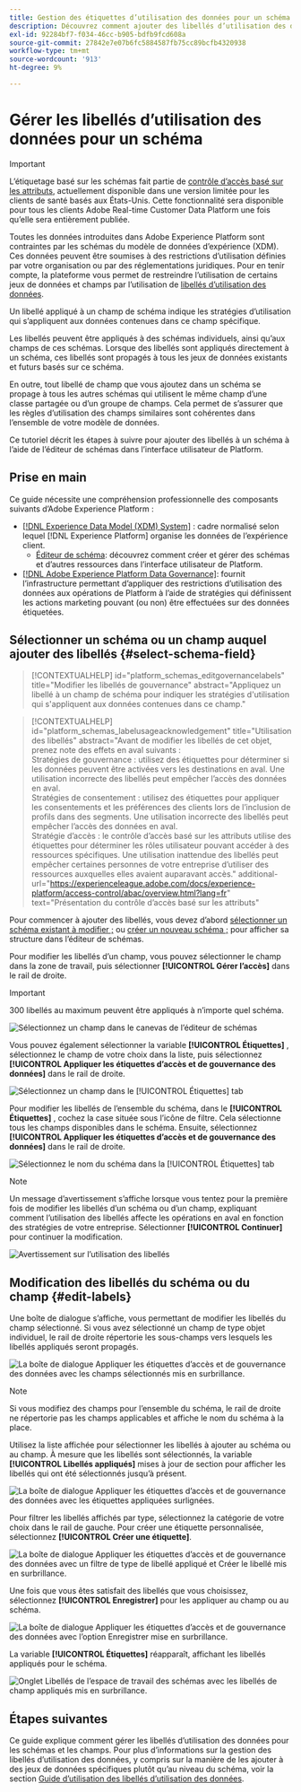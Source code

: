 ```yaml
---
title: Gestion des étiquettes d’utilisation des données pour un schéma
description: Découvrez comment ajouter des libellés d’utilisation des données aux champs de schéma du modèle de données d’expérience (XDM) dans l’interface utilisateur de Adobe Experience Platform.
exl-id: 92284bf7-f034-46cc-b905-bdfb9fcd608a
source-git-commit: 27842e7e07b6fc5884587fb75cc89bcfb4320938
workflow-type: tm+mt
source-wordcount: '913'
ht-degree: 9%

---
```


# Gérer les libellés d’utilisation des données pour un schéma

>[!IMPORTANT]
>
>L’étiquetage basé sur les schémas fait partie de [contrôle d’accès basé sur les attributs](../../access-control/abac/overview.md), actuellement disponible dans une version limitée pour les clients de santé basés aux États-Unis. Cette fonctionnalité sera disponible pour tous les clients Adobe Real-time Customer Data Platform une fois qu’elle sera entièrement publiée.

Toutes les données introduites dans Adobe Experience Platform sont contraintes par les schémas du modèle de données d’expérience (XDM). Ces données peuvent être soumises à des restrictions d’utilisation définies par votre organisation ou par des réglementations juridiques. Pour en tenir compte, la plateforme vous permet de restreindre l’utilisation de certains jeux de données et champs par l’utilisation de [libellés d’utilisation des données](../../data-governance/labels/overview.md).

Un libellé appliqué à un champ de schéma indique les stratégies d’utilisation qui s’appliquent aux données contenues dans ce champ spécifique.

Les libellés peuvent être appliqués à des schémas individuels, ainsi qu’aux champs de ces schémas. Lorsque des libellés sont appliqués directement à un schéma, ces libellés sont propagés à tous les jeux de données existants et futurs basés sur ce schéma.

En outre, tout libellé de champ que vous ajoutez dans un schéma se propage à tous les autres schémas qui utilisent le même champ d’une classe partagée ou d’un groupe de champs. Cela permet de s’assurer que les règles d’utilisation des champs similaires sont cohérentes dans l’ensemble de votre modèle de données.

Ce tutoriel décrit les étapes à suivre pour ajouter des libellés à un schéma à l’aide de l’éditeur de schémas dans l’interface utilisateur de Platform.

## Prise en main

Ce guide nécessite une compréhension professionnelle des composants suivants d’Adobe Experience Platform :

* [[!DNL Experience Data Model (XDM) System]](../home.md) : cadre normalisé selon lequel [!DNL Experience Platform] organise les données de l’expérience client.
   * [Éditeur de schéma](../ui/overview.md): découvrez comment créer et gérer des schémas et d’autres ressources dans l’interface utilisateur de Platform.
* [[!DNL Adobe Experience Platform Data Governance]](../../data-governance/home.md): fournit l’infrastructure permettant d’appliquer des restrictions d’utilisation des données aux opérations de Platform à l’aide de stratégies qui définissent les actions marketing pouvant (ou non) être effectuées sur des données étiquetées.

## Sélectionner un schéma ou un champ auquel ajouter des libellés {#select-schema-field}

>[!CONTEXTUALHELP]
>id="platform_schemas_editgovernancelabels"
>title="Modifier les libellés de gouvernance"
>abstract="Appliquez un libellé à un champ de schéma pour indiquer les stratégies d&#39;utilisation qui s&#39;appliquent aux données contenues dans ce champ."

>[!CONTEXTUALHELP]
>id="platform_schemas_labelusageacknowledgement"
>title="Utilisation des libellés"
>abstract="Avant de modifier les libellés de cet objet, prenez note des effets en aval suivants :<br>Stratégies de gouvernance : utilisez des étiquettes pour déterminer si les données peuvent être activées vers les destinations en aval. Une utilisation incorrecte des libellés peut empêcher l’accès des données en aval.<br>Stratégies de consentement : utilisez des étiquettes pour appliquer les consentements et les préférences des clients lors de l’inclusion de profils dans des segments. Une utilisation incorrecte des libellés peut empêcher l’accès des données en aval.<br>Stratégie d’accès : le contrôle d’accès basé sur les attributs utilise des étiquettes pour déterminer les rôles utilisateur pouvant accéder à des ressources spécifiques. Une utilisation inattendue des libellés peut empêcher certaines personnes de votre entreprise d’utiliser des ressources auxquelles elles avaient auparavant accès."
>additional-url="https://experienceleague.adobe.com/docs/experience-platform/access-control/abac/overview.html?lang=fr" text="Présentation du contrôle d’accès basé sur les attributs"

Pour commencer à ajouter des libellés, vous devez d’abord [sélectionner un schéma existant à modifier ;](../ui/resources/schemas.md#edit) ou [créer un nouveau schéma ;](../ui/resources/schemas.md#create) pour afficher sa structure dans l’éditeur de schémas.

Pour modifier les libellés d’un champ, vous pouvez sélectionner le champ dans la zone de travail, puis sélectionner **[!UICONTROL Gérer l’accès]** dans le rail de droite.

>[!IMPORTANT]
>
>300 libellés au maximum peuvent être appliqués à n’importe quel schéma.

![Sélectionnez un champ dans le canevas de l’éditeur de schémas](../images/tutorials/labels/manage-access.png)

Vous pouvez également sélectionner la variable **[!UICONTROL Étiquettes]** , sélectionnez le champ de votre choix dans la liste, puis sélectionnez **[!UICONTROL Appliquer les étiquettes d’accès et de gouvernance des données]** dans le rail de droite.

![Sélectionnez un champ dans le [!UICONTROL Étiquettes] tab](../images/tutorials/labels/select-field-on-labels-tab.png)

Pour modifier les libellés de l’ensemble du schéma, dans le **[!UICONTROL Étiquettes]** , cochez la case située sous l’icône de filtre. Cela sélectionne tous les champs disponibles dans le schéma. Ensuite, sélectionnez **[!UICONTROL Appliquer les étiquettes d’accès et de gouvernance des données]** dans le rail de droite.

![Sélectionnez le nom du schéma dans la [!UICONTROL Étiquettes] tab](../images/tutorials/labels/select-schema-on-labels-tab.png)

>[!NOTE]
>
>Un message d’avertissement s’affiche lorsque vous tentez pour la première fois de modifier les libellés d’un schéma ou d’un champ, expliquant comment l’utilisation des libellés affecte les opérations en aval en fonction des stratégies de votre entreprise. Sélectionner **[!UICONTROL Continuer]** pour continuer la modification.
>
>![Avertissement sur l’utilisation des libellés](../images/tutorials/labels/disclaimer.png)

## Modification des libellés du schéma ou du champ {#edit-labels}

Une boîte de dialogue s’affiche, vous permettant de modifier les libellés du champ sélectionné. Si vous avez sélectionné un champ de type objet individuel, le rail de droite répertorie les sous-champs vers lesquels les libellés appliqués seront propagés.

![La boîte de dialogue Appliquer les étiquettes d’accès et de gouvernance des données avec les champs sélectionnés mis en surbrillance.](../images/tutorials/labels/edit-labels.png)

>[!NOTE]
>
>Si vous modifiez des champs pour l’ensemble du schéma, le rail de droite ne répertorie pas les champs applicables et affiche le nom du schéma à la place.

Utilisez la liste affichée pour sélectionner les libellés à ajouter au schéma ou au champ. À mesure que les libellés sont sélectionnés, la variable **[!UICONTROL Libellés appliqués]** mises à jour de section pour afficher les libellés qui ont été sélectionnés jusqu’à présent.

![La boîte de dialogue Appliquer les étiquettes d’accès et de gouvernance des données avec les étiquettes appliquées surlignées.](../images/tutorials/labels/applied-labels.png)

Pour filtrer les libellés affichés par type, sélectionnez la catégorie de votre choix dans le rail de gauche. Pour créer une étiquette personnalisée, sélectionnez **[!UICONTROL Créer une étiquette]**.

![La boîte de dialogue Appliquer les étiquettes d’accès et de gouvernance des données avec un filtre de type de libellé appliqué et Créer le libellé mis en surbrillance.](../images/tutorials/labels/filter-and-create-custom.png)

Une fois que vous êtes satisfait des libellés que vous choisissez, sélectionnez **[!UICONTROL Enregistrer]** pour les appliquer au champ ou au schéma.

![La boîte de dialogue Appliquer les étiquettes d’accès et de gouvernance des données avec l’option Enregistrer mise en surbrillance.](../images/tutorials/labels/save-labels.png)

La variable **[!UICONTROL Étiquettes]** réapparaît, affichant les libellés appliqués pour le schéma.

![Onglet Libellés de l’espace de travail des schémas avec les libellés de champ appliqués mis en surbrillance.](../images/tutorials/labels/field-labels-added.png)

## Étapes suivantes

Ce guide explique comment gérer les libellés d’utilisation des données pour les schémas et les champs. Pour plus d’informations sur la gestion des libellés d’utilisation des données, y compris sur la manière de les ajouter à des jeux de données spécifiques plutôt qu’au niveau du schéma, voir la section [Guide d’utilisation des libellés d’utilisation des données](../../data-governance/labels/user-guide.md).
